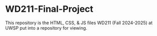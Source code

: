 # WD211-Final-Project
This repository is the HTML, CSS, & JS files WD211 (Fall 2024-2025) at UWSP put into a repository for viewing. 
